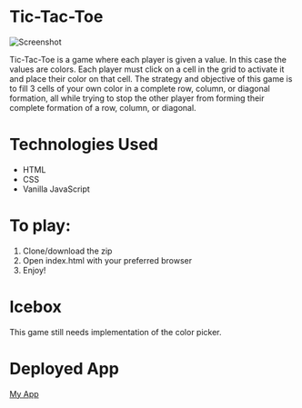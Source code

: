 # Tic-Tac-Toe
![Screenshot](https://i.imgur.com/pb3SDES.png)

Tic-Tac-Toe is a game where each player is given a value. In this case the values are colors. Each player must click on a cell in the grid to activate it and place their color on that cell. The strategy and objective of this game is to fill 3 cells of your own color in a complete row, column, or diagonal formation, all while trying to stop the other player from forming their complete formation of a row, column, or diagonal.

# Technologies Used
* HTML
* CSS
* Vanilla JavaScript

# To play:
1. Clone/download the zip
2. Open index.html with your preferred browser
3. Enjoy!

# Icebox
This game still needs implementation of the color picker. 

# Deployed App
[My App](https://pfinazzo.github.io/tic-tac-toe/)